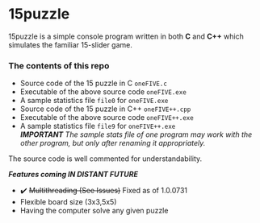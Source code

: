 # 15puzzle
15puzzle is a simple console program written in both **C** and **C++** which simulates the familiar 15-slider game.

### The contents of this repo
- Source code of the 15 puzzle in C `oneFIVE.c`
- Executable of the above source code `oneFIVE.exe`
- A sample statistics file `file0` for `oneFIVE.exe`
- Source code of the 15 puzzle in C++ `oneFIVE++.cpp`
- Executable of the above source code `oneFIVE++.exe`
- A sample statistics file `file9`  for `oneFIVE++.exe` <br>
_**IMPORTANT** The sample stats file of one program may work with the other program, but only after renaming it appropriately._

The source code is well commented for understandability.

*****Features coming IN DISTANT FUTURE*****
* :heavy_check_mark: ~~Multithreading (See Issues)~~ Fixed as of 1.0.0731
* Flexible board size (3x3,5x5)
* Having the computer solve any given puzzle
